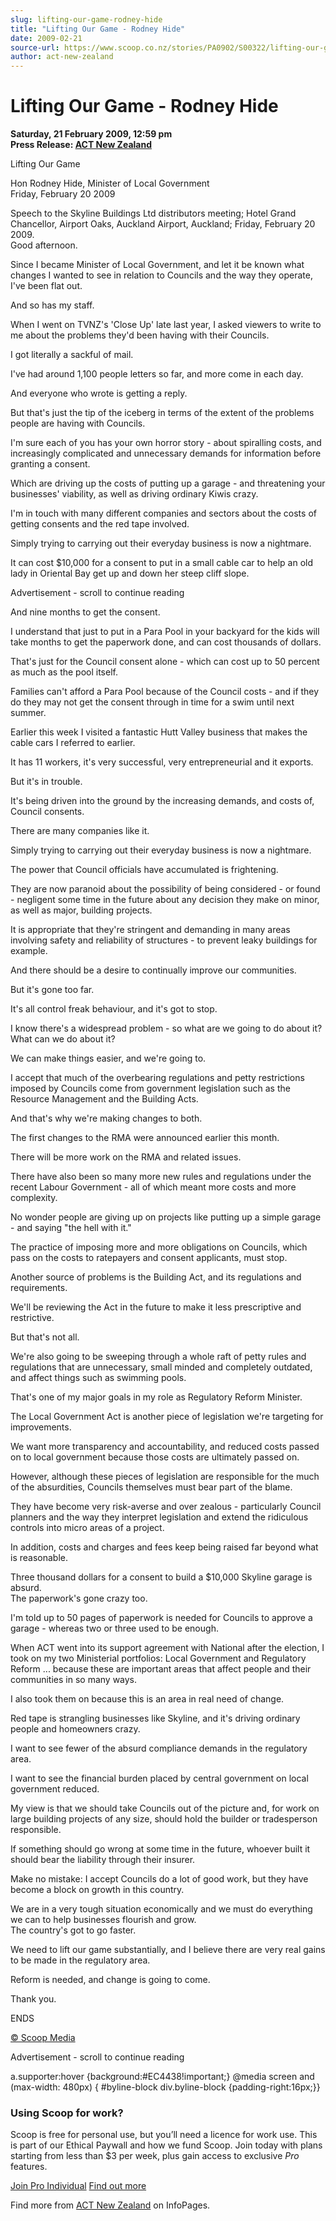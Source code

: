 ```yaml
---
slug: lifting-our-game-rodney-hide
title: "Lifting Our Game - Rodney Hide"
date: 2009-02-21
source-url: https://www.scoop.co.nz/stories/PA0902/S00322/lifting-our-game-rodney-hide.htm
author: act-new-zealand
---
```

Lifting Our Game - Rodney Hide
==============================

**Saturday, 21 February 2009, 12:59 pm**  
**Press Release: [ACT New Zealand](https://info.scoop.co.nz/ACT_New_Zealand)**

Lifting Our Game

Hon Rodney Hide, Minister of Local Government  
Friday, February 20 2009

Speech to the Skyline Buildings Ltd distributors meeting; Hotel Grand Chancellor, Airport Oaks, Auckland Airport, Auckland; Friday, February 20 2009.  
Good afternoon.

Since I became Minister of Local Government, and let it be known what changes I wanted to see in relation to Councils and the way they operate, I've been flat out.

And so has my staff.

When I went on TVNZ's 'Close Up' late last year, I asked viewers to write to me about the problems they'd been having with their Councils.

I got literally a sackful of mail.

I've had around 1,100 people letters so far, and more come in each day.

And everyone who wrote is getting a reply.

But that's just the tip of the iceberg in terms of the extent of the problems  
people are having with Councils.

I'm sure each of you has your own horror story - about spiralling costs, and  
increasingly complicated and unnecessary demands for information before  
granting a consent.

Which are driving up the costs of putting up a garage - and threatening your businesses' viability, as well as driving ordinary Kiwis crazy.

I'm in touch with many different companies and sectors about the costs of getting consents and the red tape involved.

Simply trying to carrying out their everyday business is now a nightmare.

It can cost $10,000 for a consent to put in a small cable car to help an old lady in Oriental Bay get up and down her steep cliff slope.

Advertisement - scroll to continue reading





And nine months to get the consent.

I understand that just to put in a Para Pool in your backyard for the kids will take months to get the paperwork done, and can cost thousands of dollars.

That's just for the Council consent alone - which can cost up to 50 percent as much as the pool itself.

Families can't afford a Para Pool because of the Council costs - and if they do they may not get the consent through in time for a swim until next summer.

Earlier this week I visited a fantastic Hutt Valley business that makes the cable cars I referred to earlier.

It has 11 workers, it's very successful, very entrepreneurial and it exports.

But it's in trouble.

It's being driven into the ground by the increasing demands, and costs of, Council consents.

There are many companies like it.

Simply trying to carrying out their everyday business is now a nightmare.

The power that Council officials have accumulated is frightening.

They are now paranoid about the possibility of being considered - or found - negligent some time in the future about any decision they make on minor, as well as major, building projects.

It is appropriate that they're stringent and demanding in many areas involving safety and reliability of structures - to prevent leaky buildings for example.

And there should be a desire to continually improve our communities.

But it's gone too far.

It's all control freak behaviour, and it's got to stop.

I know there's a widespread problem - so what are we going to do about it?  What can we do about it?

We can make things easier, and we're going to.

I accept that much of the overbearing regulations and petty restrictions imposed by Councils come from government legislation such as the Resource Management and the Building Acts.

And that's why we're making changes to both.

The first changes to the RMA were announced earlier this month.

There will be more work on the RMA and related issues.

There have also been so many more new rules and regulations under the recent Labour Government - all of which meant more costs and more complexity.

No wonder people are giving up on projects like putting up a simple garage - and saying \"the hell with it."

The practice of imposing more and more obligations on Councils, which pass on the costs to ratepayers and consent applicants, must stop.

Another source of problems is the Building Act, and its regulations and requirements.

We'll be reviewing the Act in the future to make it less prescriptive and restrictive.

But that's not all.

We're also going to be sweeping through a whole raft of petty rules and regulations that are unnecessary, small minded and completely outdated, and affect things such as swimming pools.

That's one of my major goals in my role as Regulatory Reform Minister.

The Local Government Act is another piece of legislation we're targeting for improvements.

We want more transparency and accountability, and reduced costs passed on to local government because those costs are ultimately passed on.

However, although these pieces of legislation are responsible for the much of the absurdities, Councils themselves must bear part of the blame.

They have become very risk-averse and over zealous - particularly Council planners and the way they interpret legislation and extend the ridiculous controls into micro areas of a project.

In addition, costs and charges and fees keep being raised far beyond what is reasonable.

Three thousand dollars for a consent to build a $10,000 Skyline garage is absurd.  
The paperwork's gone crazy too.

I'm told up to 50 pages of paperwork is needed for Councils to approve a garage - whereas two or three used to be enough.

When ACT went into its support agreement with National after the election, I took on my two Ministerial portfolios: Local Government and Regulatory Reform ... because these are important areas that affect people and their communities in so many ways.

I also took them on because this is an area in real need of change.

Red tape is strangling businesses like Skyline, and it's driving ordinary people and homeowners crazy.

I want to see fewer of the absurd compliance demands in the regulatory area.

I want to see the financial burden placed by central government on local government reduced.

My view is that we should take Councils out of the picture and, for work on large building projects of any size, should hold the builder or tradesperson responsible.

If something should go wrong at some time in the future, whoever built it should bear the liability through their insurer.

Make no mistake: I accept Councils do a lot of good work, but they have become a block on growth in this country.

We are in a very tough situation economically and we must do everything we can to help businesses flourish and grow.  
The country's got to go faster.

We need to lift our game substantially, and I believe there are very real gains to be made in the regulatory area.

Reform is needed, and change is going to come.

Thank you.

ENDS

  

[© Scoop Media](http://www.scoop.co.nz/about/terms.html)  

Advertisement - scroll to continue reading



a.supporter:hover {background:#EC4438!important;} @media screen and (max-width: 480px) { #byline-block div.byline-block {padding-right:16px;}}

### Using Scoop for work?

Scoop is free for personal use, but you’ll need a licence for work use. This is part of our Ethical Paywall and how we fund Scoop. Join today with plans starting from less than $3 per week, plus gain access to exclusive _Pro_ features.  
  
[Join Pro Individual](https://pro.scoop.co.nz/Individual/?from=ProIn24) [Find out more](https://pro.scoop.co.nz/using-scoop-for-work/?from=ProIn24)

Find more from [ACT New Zealand](https://info.scoop.co.nz/ACT_New_Zealand) on InfoPages.